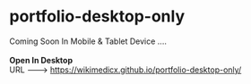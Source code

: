 # portfolio-desktop-only
Coming Soon In Mobile & Tablet Device ....<br><br>
<b>Open In Desktop </b><br>
URL ---> https://wikimedicx.github.io/portfolio-desktop-only/

